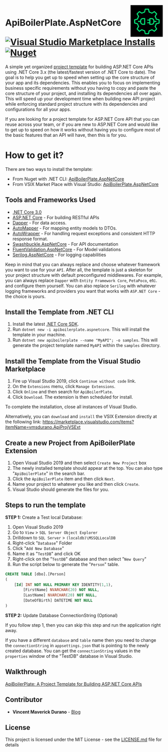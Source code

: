 <img align="right" src="logo.PNG" />

# ApiBoilerPlate.AspNetCore [![Visual Studio Marketplace Installs](https://img.shields.io/visual-studio-marketplace/i/vmsdurano.ApiProjVSExt?color=green)](https://marketplace.visualstudio.com/items?itemName=vmsdurano.ApiProjVSExt) [![Nuget](https://img.shields.io/nuget/dt/ApiBoilerPlate.AspNetCore?color=blue)](https://www.nuget.org/packages/ApiBoilerPlate.AspNetCore)

A simple yet organized [project template](https://marketplace.visualstudio.com/items?itemName=vmsdurano.ApiProjVSExt) for building ASP.NET Core APIs using .NET Core 3.x (the latest/fastest version of .NET Core to date). The goal is to help you get up to speed when setting up the core structure of your app and its dependencies. This enables you to focus on implementing business specific requirements without you having to copy and paste the core structure of your project, and installing its dependencies all over again. This will speed up your development time when building new API project while enforcing standard project structure with its dependencies and configurations for all your apps.

If you are looking for a project template for ASP.NET Core API that you can reuse across your team, or if you are new to ASP.NET Core and would like to get up to speed on how it works without having you to configure most of the basic features that an API will have, then this is for you.

# How to get it?
There are two ways to install the template:
* From Nuget with .NET CLI: [ApiBoilerPlate.AspNetCore](https://www.nuget.org/packages/ApiBoilerPlate.AspNetCore/1.0.1)
* From VSIX Market Place with Visual Studio: [ApiBoilerPlate.AspNetCore](https://marketplace.visualstudio.com/items?itemName=vmsdurano.ApiProjVSExt)

## Tools and Frameworks Used

* [.NET Core 3.0](https://dotnet.microsoft.com/download/dotnet-core)
* [ASP.NET Core](https://docs.microsoft.com/en-us/aspnet/core/?view=aspnetcore-3.0) - For building RESTful APIs
* [Dapper](https://dapper-tutorial.net/dapper) - For data access.
* [AutoMapper](https://github.com/AutoMapper/AutoMapper) - For mapping entity models to DTOs.
* [AutoWrapper](https://github.com/proudmonkey/AutoWrapper) - For handling request exceptions and consistent HTTP response format.
* [Swashbuckle.AspNetCore](https://github.com/domaindrivendev/Swashbuckle.AspNetCore) - For API documentation
* [FluentValidation.AspNetCore](https://fluentvalidation.net/aspnet) - For Model validations
* [Serilog.AspNetCore](https://github.com/serilog/serilog-aspnetcore) - For logging capabilities

Keep in mind that you can always replace and choose whatever framework you want to use for your `API`. After all, the template is just a skeleton for your project structure with default preconfigured middlewares. For example, you can always replace `Dapper` with `Entity Framework Core`, `PetaPoco`, etc. and configure them yourself. You can also replace `Serilog` with whatever logging frameworks and providers you want that works with `ASP.NET Core` - the choice is yours.

## Install the Template from .NET CLI
1. Install the latest [.NET Core SDK](https://dotnet.microsoft.com/download/dotnet-core/3.0).
2. Run `dotnet new -i apiboilerplate.aspnetcore`. This will install the template in your machine.
3. Run `dotnet new apiboilerplate --name "MyAPI"; -o samples`. This will generate the project template named `MyAPI` within the `samples` directory.

## Install the Template from the Visual Studio Marketplace

1. Fire up Visual Studio 2019, click `Continue without code` link.
2. On the `Extensions` menu, click `Manage Extensions`.
3. Click `Online` and then search for `ApiBoilerPlate`.
4. Click `Download`. The extension is then scheduled for install.

To complete the installation, close all instances of Visual Studio.

Alternatively, you can `download` and `install` the VSIX Extension directly at the following link: https://marketplace.visualstudio.com/items?itemName=vmsdurano.ApiProjVSExt

## Create a new Project from ApiBoilerPlate Extension

1. Open Visual Studio 2019 and then select `Create New Project` box
2. The newly installed template should appear at the top. You can also type "`ApiBoilerPlate`" in the search bar.
3. Click the `ApiBoilerPlate` item and then click `Next`.
4. Name your project to whatever you like and then click `Create`.
5. Visual Studio should generate the files for you.

## Steps to run the template

**STEP 1:** Create a Test local Database:

1. Open Visual Studio 2019
2. Go to `View` > `SQL Server Object Explorer`
3. Drilldown to `SQL Server` > `(localdb)\MSSQLLocalDB`
4. Right-click "`Database`" Folder
5. Click "`Add New Database`"
6. Name it as "`TestDB`" and click OK
7. Right-click on the "`TestDB`" database and then select "`New Query`"
8. Run the script below to generate the "`Person`" table.

```sql
CREATE TABLE [dbo].[Person]
(
	[Id] INT NOT NULL PRIMARY KEY IDENTITY(1,1), 
    	[FirstName] NVARCHAR(20) NOT NULL, 
    	[LastName] NVARCHAR(20) NOT NULL, 
    	[DateOfBirth] DATETIME NOT NULL
)
```

**STEP 2:** Update Database ConnectionString (Optional)

If you follow step 1, then you can skip this step and run the application right away.

If you have a different `database` and `table` name then you need to change the `connectionString` in `appsettings.json` that is pointing to the newly created database. You can get the `connectionString` values in the `properties` window of the "TestDB" database in Visual Studio.

## Walkthrough

[ApiBoilerPlate: A Project Template for Building ASP.NET Core APIs](http://vmsdurano.com/apiboilerplate-a-project-template-for-building-asp-net-core-apis/)

## Contributor

* **Vincent Maverick Durano** - [Blog](http://vmsdurano.com/)


## License

This project is licensed under the MIT License - see the [LICENSE.md](LICENSE) file for details
